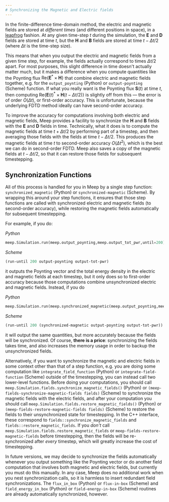 ```yaml
---
# Synchronizing the Magnetic and Electric fields
---
```


In the finite-difference time-domain method, the electric and magnetic fields are stored at *different times* (and different positions in space), in a [leapfrog](https://en.wikipedia.org/wiki/Leapfrog_integration) fashion. At any given time-step $t$ during the simulation, the **E** and **D** fields are stored at time $t$, but the **H** and **B** fields are stored at time $t-\Delta t/2$ (where $\Delta t$ is the time-step size).

This means that when you output the electric and magnetic fields from a given time step, for example, the fields actually correspond to times $\Delta t/2$ apart. For most purposes, this slight difference in time doesn't actually matter much, but it makes a difference when you compute quantities like the Poynting flux $\mathrm{Re}\{\mathbf{E}^*\times\mathbf{H}\}$ that combine electric and magnetic fields together, e.g. for the `output_poynting` (Python) or `output-poynting` (Scheme) function. If what you really want is the Poynting flux $\mathbf{S}(t)$ at time *t*, then computing $\mathrm{Re}\{\mathbf{E}(t)^*\times\mathbf{H}(t-\Delta t/2)\}$ is slightly off from this &mdash; the error is of order $O(\Delta t)$, or first-order accuracy. This is unfortunate, because the underlying FDTD method ideally can have second-order accuracy.

To improve the accuracy for computations involving both electric and magnetic fields, Meep provides a facility to synchronize the **H** and **B** fields with the **E** and **D** fields in time. Technically, what it does is to compute the magnetic fields at time $t+\Delta t/2$ by performing part of a timestep, and then averaging those fields with the fields at time $t-\Delta t/2$. This produces the magnetic fields at time *t* to second-order accuracy $O(\Delta t^2)$, which is the best we can do in second-order FDTD. Meep also saves a copy of the magnetic fields at $t-\Delta t/2$, so that it can restore those fields for subsequent timestepping.

Synchronization Functions
-------------------------

All of this process is handled for you in Meep by a single step function: `synchronized_magnetic` (Python) or `synchronized-magnetic` (Scheme). By wrapping this around your step functions, it ensures that those step functions are called with synchronized electric and magnetic fields (to second-order accuracy), while restoring the magnetic fields automatically for subsequent timestepping.

For example, if you do:

*Python*
```py
meep.Simulation.run(meep.output_poynting,meep.output_tot_pwr,until=200)
```

*Scheme*
```scm
(run-until 200 output-poynting output-tot-pwr)
```

it outputs the Poynting vector and the total energy density in the electric and magnetic fields at each timestep, but it only does so to first-order accuracy because those computations combine unsynchronized electric and magnetic fields. Instead, if you do

*Python*
```py
meep.Simulation.run(meep.synchronized_magnetic(meep.output_poynting,meep.output_tot_pwr,until=200))
```

*Scheme*
```scm
(run-until 200 (synchronized-magnetic output-poynting output-tot-pwr))
```

it will output the same quantities, but more accurately because the fields will be synchronized. Of course, **there is a price**: synchronizing the fields takes time, and also increases the memory usage in order to backup the unsynchronized fields.

Alternatively, if you want to synchronize the magnetic and electric fields in some context other than that of a step function, e.g. you are doing some computation like `integrate_field_function` (Python) or `integrate-field-function` (Scheme) outside of the timestepping, you can instead call two lower-level functions. Before doing your computations, you should call `meep.Simulation.fields.synchronize_magnetic_fields()` (Python) or `(meep-fields-synchronize-magnetic-fields fields)` (Scheme) to synchronize the magnetic fields with the electric fields, and after your computation you should call `meep.Simulation.fields.restore_magnetic_fields()` (Python) or `(meep-fields-restore-magnetic-fields fields)` (Scheme) to restore the fields to their unsynchronized state for timestepping. In the C++ interface, these correspond to `fields::synchronize_magnetic_fields` and `fields::restore_magnetic_fields`. If you *don't* call `meep.Simulation.fields.restore_magnetic_fields` or `meep-fields-restore-magnetic-fields` before timestepping, then the fields will be re-synchronized after *every* timestep, which will greatly increase the cost of timestepping.

In future versions, we may decide to synchronize the fields automatically whenever you output something like the Poynting vector or do another field computation that involves both magnetic and electric fields, but currently you must do this manually. In any case, Meep does no additional work when you nest synchronization calls, so it is harmless to insert redundant field synchronizations. The `flux_in_box` (Python) or `flux-in-box` (Scheme) and `field_energy_in_box` (Python) or `field-energy-in-box` (Scheme) routines are already automatically synchronized, however.